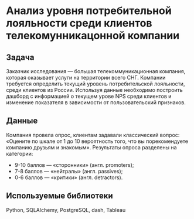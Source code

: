 # Анализ уровня потребительной лояльности среди клиентов телекомунникацонной компании
## Задача
Заказчик исследования — большая телекоммуникационная компания, которая оказывает услуги на территории всего СНГ. Компании требуется определить текущий уровень потребительской лояльности, среди клиентов из России. Используя данные необходимо построить дашборд с информацией о текущем урове NPS среди клиентов и изменение показателя в зависимости от пользовательский признаков.
## Данные
Компания провела опрос, клиентам задавали классический вопрос: «Оцените по шкале от 1 до 10 вероятность того, что вы порекомендуете компанию друзьям и знакомым».
Результаты опроса разделены на категории:

- 9-10 баллов — «cторонники» (англ. promoters);
- 7-8 баллов — «нейтралы» (англ. passives);
- 0-6 баллов — «критики» (англ. detractors).
## Используемые библиотеки

Python, SQLAlchemy, PostgreSQL, dash, Tableau
